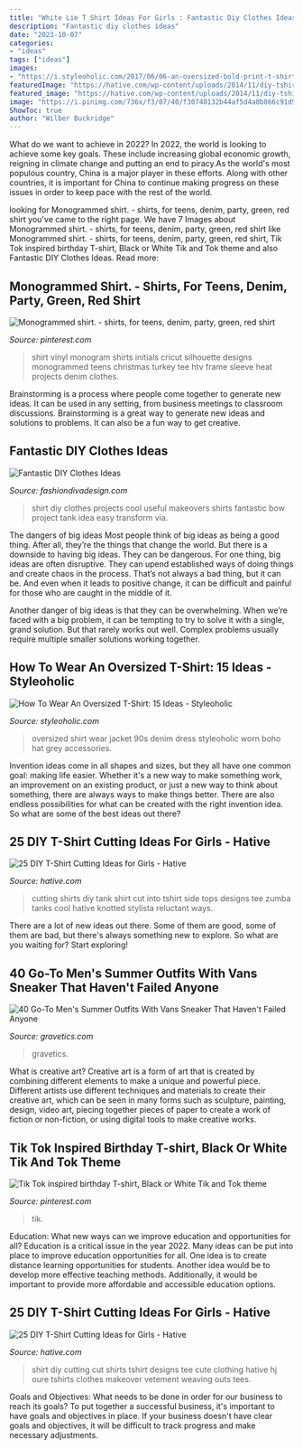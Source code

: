 ```yaml
---
title: "White Lie T Shirt Ideas For Girls : Fantastic Diy Clothes Ideas"
description: "Fantastic diy clothes ideas"
date: "2023-10-07"
categories:
- "ideas"
tags: ["ideas"]
images:
- "https://i.styleoholic.com/2017/06/06-an-oversized-bold-print-t-shirt-a-denim-jacket-black-Converse-for-a-90s-inspired-look.jpg"
featuredImage: "https://hative.com/wp-content/uploads/2014/11/diy-tshirt-cutting-ideas/8-diy-t-shirt-cut.jpg"
featured_image: "https://hative.com/wp-content/uploads/2014/11/diy-tshirt-cutting-ideas/8-diy-t-shirt-cut.jpg"
image: "https://i.pinimg.com/736x/f3/07/40/f30740132b44af5d4a0b866c91d956da.jpg"
ShowToc: true
author: "Wilber Buckridge"
---
```



What do we want to achieve in 2022?
In 2022, the world is looking to achieve some key goals. These include increasing global economic growth, reigning in climate change and putting an end to piracy.As the world's most populous country, China is a major player in these efforts. Along with other countries, it is important for China to continue making progress on these issues in order to keep pace with the rest of the world.

	

		
looking for Monogrammed shirt. - shirts, for teens, denim, party, green, red shirt you've came to the right page. We have 7 Images about Monogrammed shirt. - shirts, for teens, denim, party, green, red shirt like Monogrammed shirt. - shirts, for teens, denim, party, green, red shirt, Tik Tok inspired birthday T-shirt, Black or White Tik and Tok theme and also Fantastic DIY Clothes Ideas. Read more:
		
    
## Monogrammed Shirt. - Shirts, For Teens, Denim, Party, Green, Red Shirt

<img loading=lazy src="https://i.pinimg.com/originals/99/1f/f6/991ff6def8d957c864ab6b50149fd787.jpg" onerror="this.onerror=null;this.src='https://tse4.mm.bing.net/th?id=OIP.DNt6VSRESq3DvgoP5L1d0QHaLH&amp;pid=15.1';" alt="Monogrammed shirt. - shirts, for teens, denim, party, green, red shirt">

_Source: pinterest.com_

>shirt vinyl monogram shirts initials cricut silhouette designs monogrammed teens christmas turkey tee htv frame sleeve heat projects denim clothes. 

	

Brainstorming is a process where people come together to generate new ideas. It can be used in any setting, from business meetings to classroom discussions. Brainstorming is a great way to generate new ideas and solutions to problems. It can also be a fun way to get creative.

    
## Fantastic DIY Clothes Ideas

<img loading=lazy src="http://www.fashiondivadesign.com/wp-content/uploads/2014/09/tbacksgirt-548x960.jpg" onerror="this.onerror=null;this.src='https://tse4.mm.bing.net/th?id=OIP.mRxJ0Q00tcuvtbswFv7YjAHaM-&amp;pid=15.1';" alt="Fantastic DIY Clothes Ideas">

_Source: fashiondivadesign.com_

>shirt diy clothes projects cool useful makeovers shirts fantastic bow project tank idea easy transform via. 

	

The dangers of big ideas
Most people think of big ideas as being a good thing. After all, they’re the things that change the world. But there is a downside to having big ideas. They can be dangerous.
For one thing, big ideas are often disruptive. They can upend established ways of doing things and create chaos in the process. That’s not always a bad thing, but it can be. And even when it leads to positive change, it can be difficult and painful for those who are caught in the middle of it.

Another danger of big ideas is that they can be overwhelming. When we’re faced with a big problem, it can be tempting to try to solve it with a single, grand solution. But that rarely works out well. Complex problems usually require multiple smaller solutions working together.

    
## How To Wear An Oversized T-Shirt: 15 Ideas - Styleoholic

<img loading=lazy src="https://i.styleoholic.com/2017/06/06-an-oversized-bold-print-t-shirt-a-denim-jacket-black-Converse-for-a-90s-inspired-look.jpg" onerror="this.onerror=null;this.src='https://tse1.mm.bing.net/th?id=OIP.kLd6xd13nGKsftfhyjmSNwHaKy&amp;pid=15.1';" alt="How To Wear An Oversized T-Shirt: 15 Ideas - Styleoholic">

_Source: styleoholic.com_

>oversized shirt wear jacket 90s denim dress styleoholic worn boho hat grey accessories. 

	

Invention ideas come in all shapes and sizes, but they all have one common goal: making life easier. Whether it's a new way to make something work, an improvement on an existing product, or just a new way to think about something, there are always ways to make things better. There are also endless possibilities for what can be created with the right invention idea. So what are some of the best ideas out there?

    
## 25 DIY T-Shirt Cutting Ideas For Girls - Hative

<img loading=lazy src="https://hative.com/wp-content/uploads/2014/11/diy-tshirt-cutting-ideas/22-cutting-shirts-into-tank-tops.jpg" onerror="this.onerror=null;this.src='https://tse3.mm.bing.net/th?id=OIP.ligGZPDzb2KKBMl05sedxgHaLJ&amp;pid=15.1';" alt="25 DIY T-Shirt Cutting Ideas for Girls - Hative">

_Source: hative.com_

>cutting shirts diy tank shirt cut into tshirt side tops designs tee zumba tanks cool hative knotted stylista reluctant ways. 

	

There are a lot of new ideas out there. Some of them are good, some of them are bad, but there's always something new to explore. So what are you waiting for? Start exploring!

    
## 40 Go-To Men&#039;s Summer Outfits With Vans Sneaker That Haven&#039;t Failed Anyone

<img loading=lazy src="https://www.gravetics.com/wp-content/uploads/2017/06/White-T-Shirt-Jeans-With-White-Vans-Sneakers.jpg" onerror="this.onerror=null;this.src='https://tse1.mm.bing.net/th?id=OIP.Ufe5QHp2CtVTuGXPvYt4kQHaHa&amp;pid=15.1';" alt="40 Go-To Men&#039;s Summer Outfits With Vans Sneaker That Haven&#039;t Failed Anyone">

_Source: gravetics.com_

>gravetics. 

	

What is creative art?
Creative art is a form of art that is created by combining different elements to make a unique and powerful piece. Different artists use different techniques and materials to create their creative art, which can be seen in many forms such as sculpture, painting, design, video art, piecing together pieces of paper to create a work of fiction or non-fiction, or using digital tools to make creative works.

    
## Tik Tok Inspired Birthday T-shirt, Black Or White Tik And Tok Theme

<img loading=lazy src="https://i.pinimg.com/736x/f3/07/40/f30740132b44af5d4a0b866c91d956da.jpg" onerror="this.onerror=null;this.src='https://tse2.mm.bing.net/th?id=OIP.iKELJPbgIHhiUFyiAXRvCQHaJ3&amp;pid=15.1';" alt="Tik Tok inspired birthday T-shirt, Black or White Tik and Tok theme">

_Source: pinterest.com_

>tik. 

	

Education: What new ways can we improve education and opportunities for all?
Education is a critical issue in the year 2022. Many ideas can be put into place to improve education opportunities for all. One idea is to create distance learning opportunities for students. Another idea would be to develop more effective teaching methods. Additionally, it would be important to provide more affordable and accessible education options.

    
## 25 DIY T-Shirt Cutting Ideas For Girls - Hative

<img loading=lazy src="https://hative.com/wp-content/uploads/2014/11/diy-tshirt-cutting-ideas/8-diy-t-shirt-cut.jpg" onerror="this.onerror=null;this.src='https://tse4.mm.bing.net/th?id=OIP.lAqm5suao2-fk3kSm47Z0gHaKB&amp;pid=15.1';" alt="25 DIY T-Shirt Cutting Ideas for Girls - Hative">

_Source: hative.com_

>shirt diy cutting cut shirts tshirt designs tee cute clothing hative hj oure tshirts clothes makeover vetement weaving outs tees. 

	

Goals and Objectives: What needs to be done in order for our business to reach its goals?
To put together a successful business, it's important to have goals and objectives in place. If your business doesn't have clear goals and objectives, it will be difficult to track progress and make necessary adjustments.

